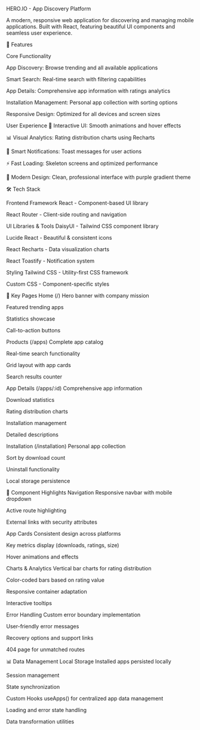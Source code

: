 HERO.IO - App Discovery Platform


A modern, responsive web application for discovering and managing mobile applications. Built with React, featuring beautiful UI components and seamless user experience.

🚀 Features

Core Functionality

App Discovery: Browse trending and all available applications

Smart Search: Real-time search with filtering capabilities

App Details: Comprehensive app information with ratings analytics

Installation Management: Personal app collection with sorting options

Responsive Design: Optimized for all devices and screen sizes

User Experience
🎯 Interactive UI: Smooth animations and hover effects

📊 Visual Analytics: Rating distribution charts using Recharts

🔔 Smart Notifications: Toast messages for user actions

⚡ Fast Loading: Skeleton screens and optimized performance

🎨 Modern Design: Clean, professional interface with purple gradient theme

🛠 Tech Stack

Frontend Framework
React - Component-based UI library

React Router - Client-side routing and navigation

UI Libraries & Tools
DaisyUI - Tailwind CSS component library

Lucide React - Beautiful & consistent icons

React Recharts - Data visualization charts

React Toastify - Notification system

Styling
Tailwind CSS - Utility-first CSS framework

Custom CSS - Component-specific styles

🎯 Key Pages
Home (/)
Hero banner with company mission

Featured trending apps

Statistics showcase

Call-to-action buttons

Products (/apps)
Complete app catalog

Real-time search functionality

Grid layout with app cards

Search results counter

App Details (/apps/:id)
Comprehensive app information

Download statistics

Rating distribution charts

Installation management

Detailed descriptions

Installation (/installation)
Personal app collection

Sort by download count

Uninstall functionality

Local storage persistence


🎨 Component Highlights
Navigation
Responsive navbar with mobile dropdown

Active route highlighting

External links with security attributes

App Cards
Consistent design across platforms

Key metrics display (downloads, ratings, size)

Hover animations and effects

Charts & Analytics
Vertical bar charts for rating distribution

Color-coded bars based on rating value

Responsive container adaptation

Interactive tooltips

Error Handling
Custom error boundary implementation

User-friendly error messages

Recovery options and support links

404 page for unmatched routes

📊 Data Management
Local Storage
Installed apps persisted locally

Session management

State synchronization

Custom Hooks
useApps() for centralized app data management

Loading and error state handling

Data transformation utilities



